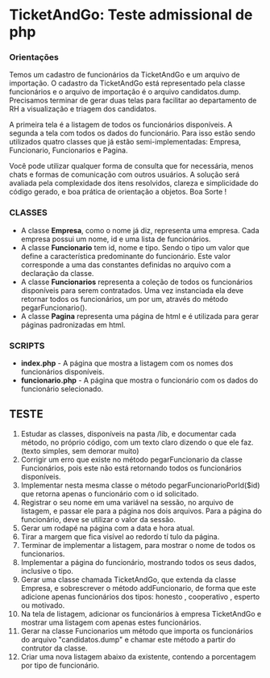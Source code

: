 # TicketAndGo: Teste admissional de php

### Orientações
Temos um cadastro de funcionários da TicketAndGo e um arquivo de importação. O cadastro da TicketAndGo está representado pela classe funcionários e o arquivo de importação é o arquivo candidatos.dump. Precisamos terminar de gerar duas telas para facilitar ao departamento de RH a visualização e triagem dos candidatos.

A primeira tela é a listagem de todos os funcionários disponíveis. A segunda a tela com todos os dados do funcionário. Para isso estão sendo utilizados quatro classes que já estão semi-implementadas: Empresa, Funcionario, Funcionarios e Pagina.

Você pode utilizar qualquer forma de consulta que for necessária, menos chats e formas de comunicação com outros usuários. A solução será avaliada pela complexidade dos itens resolvidos, clareza e simplicidade do código gerado, e boa prática de orientação a objetos. Boa Sorte !

### CLASSES
- A classe **Empresa**, como o nome já diz, representa uma empresa. Cada empresa possui um nome, id e uma lista de funcionários.
- A classe **Funcionario** tem id, nome e tipo. Sendo o tipo um valor que define a característica predominante do funcionário. Este valor corresponde a uma das constantes definidas no arquivo com a declaração da classe.
- A classe **Funcionarios** representa a coleção de todos os funcionários disponíveis para serem contratados. Uma vez instanciada ela deve retornar todos os funcionários, um por um, através do método pegarFuncionario().
- A classe **Pagina** representa uma página de html e é utilizada para gerar páginas padronizadas em html.

### SCRIPTS
- **index.php** - A página que mostra a listagem com os nomes dos funcionários disponíveis.
- **funcionario.php** - A página que mostra o funcionário com os dados do funcionário selecionado.

## TESTE

1. Estudar as classes, disponíveis na pasta /lib, e documentar cada método, no próprio código, com um texto claro dizendo o que ele faz. (texto simples, sem demorar muito)
2. Corrigir um erro que existe no método pegarFuncionario da classe Funcionários, pois este não está retornando todos os funcionários disponíveis.
3. Implementar nesta mesma classe o método pegarFuncionarioPorId($id) que retorna apenas o funcionário com o id solicitado.
4. Registrar o seu nome em uma variável na sessão, no arquivo de listagem, e passar ele para a página nos dois arquivos. Para a página do funcionário, deve se utilizar o valor da sessão.
5. Gerar um rodapé na página com a data e hora atual.
6. Tirar a margem que fica visível ao redordo tí tulo da página.
7. Terminar de implementar a listagem, para mostrar o nome de todos os funcionarios.
8. Implementar a página do funcionário, mostrando todos os seus dados, inclusive o tipo.
9. Gerar uma classe chamada TicketAndGo, que extenda da classe Empresa, e sobrescrever o método addFuncionario, de forma que este adicione apenas funcionários dos tipos: honesto , cooperativo , esperto ou motivado.
10. Na tela de listagem, adicionar os funcionários à empresa TicketAndGo e mostrar uma listagem com apenas estes funcionários.
11. Gerar na classe Funcionarios um método que importa os funcionários do arquivo "candidatos.dump" e chamar este método a partir do contrutor da classe.
12. Criar uma nova listagem abaixo da existente, contendo a porcentagem por tipo de funcionário.